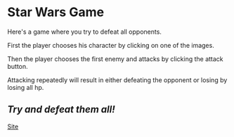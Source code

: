 # Star Wars Game

Here's a game where you try to defeat all opponents. 

First the player chooses his character by clicking on one of the images.

Then the player chooses the first enemy and attacks by clicking the attack button. 

Attacking repeatedly will result in either defeating the opponent or losing by losing all hp.

## _*Try and defeat them all!*_

[Site](https://urangel.github.io/unit-4-game/)
